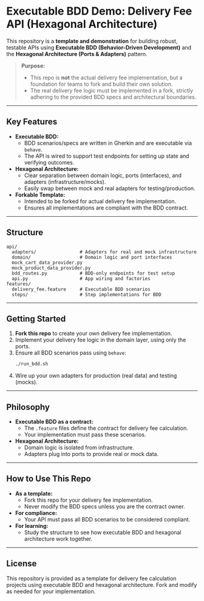 # Executable BDD Demo: Delivery Fee API (Hexagonal Architecture)

This repository is a **template and demonstration** for building robust, testable APIs using **Executable BDD (Behavior-Driven Development)** and the **Hexagonal Architecture (Ports & Adapters)** pattern.

> **Purpose:**
> - This repo is **not** the actual delivery fee implementation, but a foundation for teams to fork and build their own solution.
> - The real delivery fee logic must be implemented in a fork, strictly adhering to the provided BDD specs and architectural boundaries.

---

## Key Features
- **Executable BDD:**
  - BDD scenarios/specs are written in Gherkin and are executable via `behave`.
  - The API is wired to support test endpoints for setting up state and verifying outcomes.
- **Hexagonal Architecture:**
  - Clear separation between domain logic, ports (interfaces), and adapters (infrastructure/mocks).
  - Easily swap between mock and real adapters for testing/production.
- **Forkable Template:**
  - Intended to be forked for actual delivery fee implementation.
  - Ensures all implementations are compliant with the BDD contract.

---

## Structure

```
api/
  adapters/                # Adapters for real and mock infrastructure
  domain/                  # Domain logic and port interfaces
  mock_cart_data_provider.py
  mock_product_data_provider.py
  bdd_routes.py            # BDD-only endpoints for test setup
  api.py                   # App wiring and factories
features/
  delivery_fee.feature     # Executable BDD scenarios
  steps/                   # Step implementations for BDD
```

---

## Getting Started

1. **Fork this repo** to create your own delivery fee implementation.
2. Implement your delivery fee logic in the domain layer, using only the ports.
3. Ensure all BDD scenarios pass using `behave`:
   ```sh
   ./run_bdd.sh
   ```
4. Wire up your own adapters for production (real data) and testing (mocks).

---

## Philosophy

- **Executable BDD as a contract:**
  - The `.feature` files define the contract for delivery fee calculation.
  - Your implementation must pass these scenarios.
- **Hexagonal Architecture:**
  - Domain logic is isolated from infrastructure.
  - Adapters plug into ports to provide real or mock data.

---

## How to Use This Repo

- **As a template:**
  - Fork this repo for your delivery fee implementation.
  - Never modify the BDD specs unless you are the contract owner.
- **For compliance:**
  - Your API must pass all BDD scenarios to be considered compliant.
- **For learning:**
  - Study the structure to see how executable BDD and hexagonal architecture work together.

---

## License

This repository is provided as a template for delivery fee calculation projects using executable BDD and hexagonal architecture. Fork and modify as needed for your implementation.
